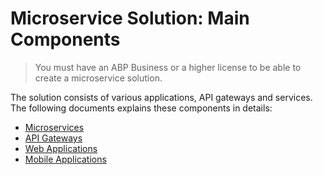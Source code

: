 # Microservice Solution: Main Components

> You must have an ABP Business or a higher license to be able to create a microservice solution.

The solution consists of various applications, API gateways and services. The following documents explains these components in details:

* [Microservices](microservices.md)
* [API Gateways](api-gateways.md)
* [Web Applications](web-applications.md)
* [Mobile Applications](mobile-applications.md)